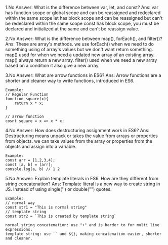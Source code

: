 1.No Answer: What is the difference between var, let, and const?
   Ans: var has function scope or global scope and can be reassigned and redeclared within the same scope
   let has block scope and can be reassigned but can't be redeclared within the same scope
   const has block scope, you must be declared and initialized at the same and can't be reassign value.
   
   
2.No Answer: What is the difference between map(), forEach(), and filter()?
    Ans: These are array's methods. we use forEach() when we need to do something using of array's values but we don't want return something. map() used for when we need a updated new array of an existing array. map() always return a new array. filter() used when we need a new array based on a condition it also give a new array.  


3.No Answer: What are arrow functions in ES6?
    Ans: Arrow functions are a shorter and cleaner way to write functions, introduced in ES6.

    Example: 
    // Regular Function
    function square(x){
        return x * x;
    }

    // arrow function
    cosnt square = x => x * x;


4.No Answer: How does destructuring assignment work in ES6?
    Ans: Destructuring means unpack or takes the value from arrays or properties from objects.
    we can take values from the array or properties from the objects and assign into a variable.

    Example:
    const arr = [1,2,3,4];
    const [a, b] = [arr];
    console.log(a, b) // 1 2


5.No Answer: Explain template literals in ES6. How are they different from string concatenation?
    Ans: Template literal is a new way to create string in JS. Instead of using single('') or double("") quotes.
    
    Example: 
    // normal way
    const str1 = "This is normal string"
    // template string
    const str2 = `This is created by template string`

    normal string concatenation: use "+" and is harder to for multi line expressions.
    template string: use `` and ${}, making concatenation easier, shorter and cleaner. 
    


